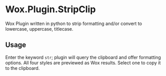 # Wox.Plugin.StripClip
Wox Plugin written in python to strip formatting and/or convert to lowercase, uppercase, titlecase.

## Usage

Enter the keyword `str`; plugin will query the clipboard and offer formatting options. All four styles are previewed as Wox results. Select one to copy it to the clipboard.